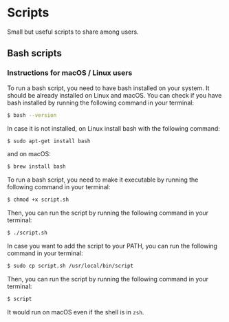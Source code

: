 # Scripts
Small but useful scripts to share among users.

## Bash scripts
### Instructions for macOS / Linux users
To run a bash script, you need to have bash installed on your system. It should be already installed on Linux and macOS.
You can check if you have bash installed by running the following command in your terminal:
```bash
$ bash --version
```
In case it is not installed, on Linux install bash with the following command:
```bash
$ sudo apt-get install bash
```
and on macOS:
```bash
$ brew install bash
```
To run a bash script, you need to make it executable by running the following command in your terminal:
```bash
$ chmod +x script.sh
```
Then, you can run the script by running the following command in your terminal:
```bash
$ ./script.sh
```
In case you want to add the script to your PATH, you can run the following command in your terminal:
```bash
$ sudo cp script.sh /usr/local/bin/script
```
Then, you can run the script by running the following command in your terminal:
```bash
$ script
```
It would run on macOS even if the shell is in `zsh`.
